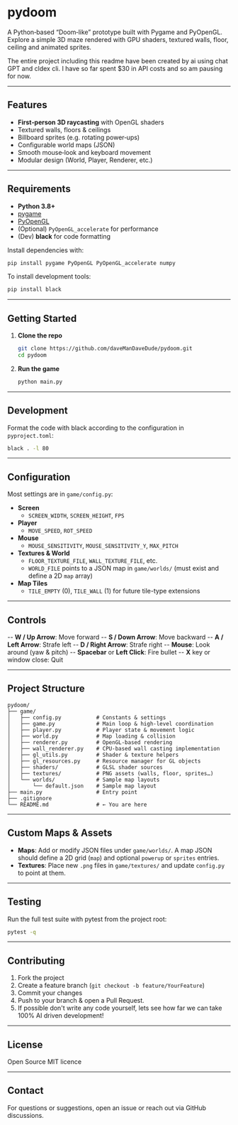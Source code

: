 # pydoom

A Python‑based “Doom‑like” prototype built with Pygame and PyOpenGL. Explore a simple 3D maze rendered with GPU shaders, textured walls, floor, ceiling and animated sprites.

The entire project including this readme have been created by ai using chat GPT and cldex cli. I have so far spent $30 in API costs and so am pausing for now. 

---

## Features

- **First‑person 3D raycasting** with OpenGL shaders
- Textured walls, floors & ceilings
- Billboard sprites (e.g. rotating power‑ups)
- Configurable world maps (JSON)
- Smooth mouse‑look and keyboard movement
- Modular design (World, Player, Renderer, etc.)

---

## Requirements

- **Python 3.8+**
- [pygame](https://pypi.org/project/pygame/)
- [PyOpenGL](https://pypi.org/project/PyOpenGL/)
- (Optional) `PyOpenGL_accelerate` for performance
- (Dev) **black** for code formatting

Install dependencies with:

```bash
pip install pygame PyOpenGL PyOpenGL_accelerate numpy
```

To install development tools:

```bash
pip install black
```

---

## Getting Started

1. **Clone the repo**
   ```bash
   git clone https://github.com/daveManDaveDude/pydoom.git
   cd pydoom
   ```
2. **Run the game**
   ```bash
   python main.py
   ```

---

## Development

Format the code with black according to the configuration in `pyproject.toml`:

```bash
black . -l 80
```

---

## Configuration

Most settings are in `game/config.py`:

- **Screen**
  - `SCREEN_WIDTH`, `SCREEN_HEIGHT`, `FPS`
- **Player**
  - `MOVE_SPEED`, `ROT_SPEED`
- **Mouse**
  - `MOUSE_SENSITIVITY`, `MOUSE_SENSITIVITY_Y`, `MAX_PITCH`
- **Textures & World**
  - `FLOOR_TEXTURE_FILE`, `WALL_TEXTURE_FILE`, etc.
  - `WORLD_FILE` points to a JSON map in `game/worlds/` (must exist and define a 2D `map` array)
- **Map Tiles**
  - `TILE_EMPTY` (0), `TILE_WALL` (1) for future tile-type extensions

---

## Controls

-- **W / Up Arrow**: Move forward
-- **S / Down Arrow**: Move backward
-- **A / Left Arrow**: Strafe left
-- **D / Right Arrow**: Strafe right
-- **Mouse**: Look around (yaw & pitch)
-- **Spacebar** or **Left Click**: Fire bullet
-- **X** key or window close: Quit

---

## Project Structure

```
pydoom/
├── game/
│   ├── config.py           # Constants & settings
│   ├── game.py             # Main loop & high‑level coordination
│   ├── player.py           # Player state & movement logic
│   ├── world.py            # Map loading & collision
│   ├── renderer.py         # OpenGL‑based rendering
│   ├── wall_renderer.py    # CPU-based wall casting implementation
│   ├── gl_utils.py         # Shader & texture helpers
│   ├── gl_resources.py     # Resource manager for GL objects
│   ├── shaders/            # GLSL shader sources
│   ├── textures/           # PNG assets (walls, floor, sprites…)
│   └── worlds/             # Sample map layouts
│       └── default.json    # Sample map layout
├── main.py                 # Entry point
├── .gitignore
└── README.md               # ← You are here
```

---

## Custom Maps & Assets

- **Maps**: Add or modify JSON files under `game/worlds/`. A map JSON should define a 2D grid (`map`) and optional `powerup` or `sprites` entries.
- **Textures**: Place new `.png` files in `game/textures/` and update `config.py` to point at them.
---

## Testing

Run the full test suite with pytest from the project root:

```bash
pytest -q
```

---

## Contributing

1. Fork the project
2. Create a feature branch (`git checkout -b feature/YourFeature`)
3. Commit your changes
4. Push to your branch & open a Pull Request.
5. If possible don't write any code yourself, lets see how far we can take 100% AI driven development!

---

## License

Open Source MIT licence

---

## Contact

For questions or suggestions, open an issue or reach out via GitHub discussions.

